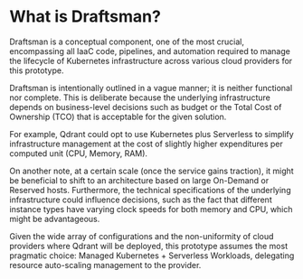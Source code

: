 # What is Draftsman?

Draftsman is a conceptual component, one of the most crucial, encompassing
all IaaC code, pipelines, and automation required to manage the lifecycle of
Kubernetes infrastructure across various cloud providers for this prototype.

Draftsman is intentionally outlined in a vague manner; it is neither functional
nor complete. This is deliberate because the underlying infrastructure depends
on business-level decisions such as budget or the Total Cost of Ownership (TCO)
that is acceptable for the given solution.

For example, Qdrant could opt to use Kubernetes plus Serverless to simplify
infrastructure management at the cost of slightly higher expenditures per
computed unit (CPU, Memory, RAM).

On another note, at a certain scale (once the service gains traction), it might
be beneficial to shift to an architecture based on large On-Demand or Reserved
hosts. Furthermore, the technical specifications of the underlying
infrastructure could influence decisions, such as the fact that different
instance types have varying clock speeds for both memory and CPU, which might
be advantageous.

Given the wide array of configurations and the non-uniformity of cloud providers
where Qdrant will be deployed, this prototype assumes the most pragmatic choice:
Managed Kubernetes + Serverless Workloads, delegating resource auto-scaling
management to the provider.